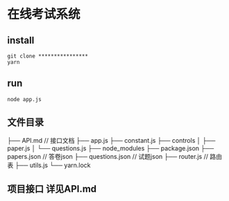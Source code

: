 # 在线考试系统

## install

```
git clone ****************
yarn
```

## run

```
node app.js
```

## 文件目录

├── API.md  // 接口文档
├── app.js 
├── constant.js
├── controls
│   ├── paper.js 
│   └── questions.js
├── node_modules
├── package.json
├── papers.json // 答卷json
├── questions.json // 试题json
├── router.js // 路由表
├── utils.js
└── yarn.lock



## 项目接口 详见API.md



